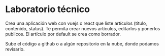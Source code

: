 # Laboratorio técnico

Crea una aplicación web con vuejs o react que liste artículos (titulo, contenido, status). Te permita crear nuevos artículos, editarlos y ponerlos publicos. El artículo por default se crea como borrador.

Sube el código a github o a algún repositorio en la nube, donde podamos revisarlo.